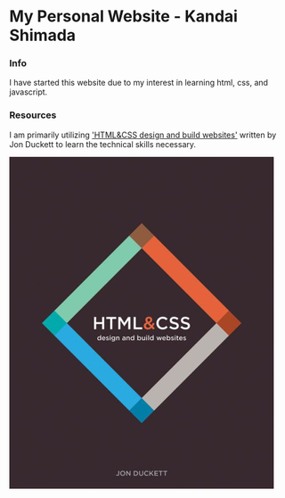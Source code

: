 # My Personal Website - Kandai Shimada

### Info

I have started this website due to my interest in learning html, css, and javascript.

### Resources

I am primarily utilizing ['HTML&CSS design and build websites'](https://www.google.com/search?q=html+and+css+design+and+build+websites&rlz=1C1VDKB_enUS988US988&oq=html+and+css+design&gs_lcrp=EgZjaHJvbWUqCggAEAAY4wIYgAQyCggAEAAY4wIYgAQyBwgBEC4YgAQyCQgCEEUYORiABDIHCAMQABiABDIHCAQQABiABDIGCAUQRRg9MgYIBhBFGDwyBggHEEUYPNIBCDI5NTBqMGo3qAIAsAIA&sourceid=chrome&ie=UTF-8#:~:text=HTML%20%26%20CSS%3A%20Design%20and,Book%20by%20Jon%20Duckett) written by Jon Duckett to learn the technical skills necessary.

![](images/html_css_book.jpg)


